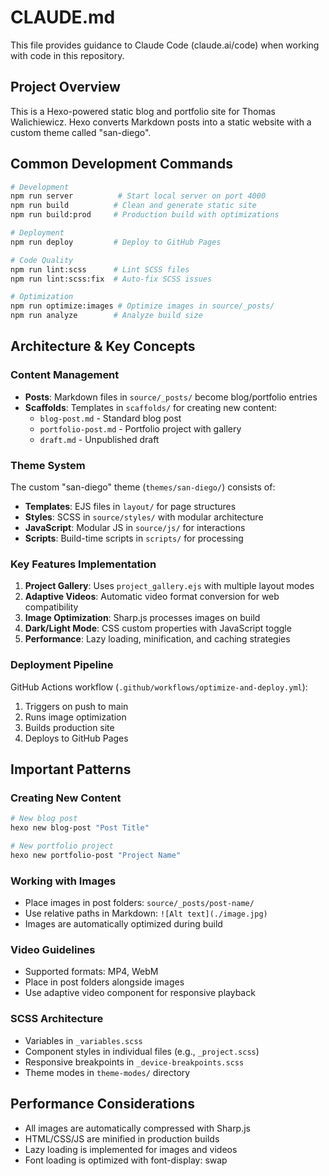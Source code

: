 # CLAUDE.md

This file provides guidance to Claude Code (claude.ai/code) when working with code in this repository.

## Project Overview

This is a Hexo-powered static blog and portfolio site for Thomas Walichiewicz. Hexo converts Markdown posts into a static website with a custom theme called "san-diego".

## Common Development Commands

```bash
# Development
npm run server          # Start local server on port 4000
npm run build          # Clean and generate static site
npm run build:prod     # Production build with optimizations

# Deployment
npm run deploy         # Deploy to GitHub Pages

# Code Quality
npm run lint:scss      # Lint SCSS files
npm run lint:scss:fix  # Auto-fix SCSS issues

# Optimization
npm run optimize:images # Optimize images in source/_posts/
npm run analyze        # Analyze build size
```

## Architecture & Key Concepts

### Content Management
- **Posts**: Markdown files in `source/_posts/` become blog/portfolio entries
- **Scaffolds**: Templates in `scaffolds/` for creating new content:
  - `blog-post.md` - Standard blog post
  - `portfolio-post.md` - Portfolio project with gallery
  - `draft.md` - Unpublished draft

### Theme System
The custom "san-diego" theme (`themes/san-diego/`) consists of:
- **Templates**: EJS files in `layout/` for page structures
- **Styles**: SCSS in `source/styles/` with modular architecture
- **JavaScript**: Modular JS in `source/js/` for interactions
- **Scripts**: Build-time scripts in `scripts/` for processing

### Key Features Implementation
1. **Project Gallery**: Uses `project_gallery.ejs` with multiple layout modes
2. **Adaptive Videos**: Automatic video format conversion for web compatibility
3. **Image Optimization**: Sharp.js processes images on build
4. **Dark/Light Mode**: CSS custom properties with JavaScript toggle
5. **Performance**: Lazy loading, minification, and caching strategies

### Deployment Pipeline
GitHub Actions workflow (`.github/workflows/optimize-and-deploy.yml`):
1. Triggers on push to main
2. Runs image optimization
3. Builds production site
4. Deploys to GitHub Pages

## Important Patterns

### Creating New Content
```bash
# New blog post
hexo new blog-post "Post Title"

# New portfolio project
hexo new portfolio-post "Project Name"
```

### Working with Images
- Place images in post folders: `source/_posts/post-name/`
- Use relative paths in Markdown: `![Alt text](./image.jpg)`
- Images are automatically optimized during build

### Video Guidelines
- Supported formats: MP4, WebM
- Place in post folders alongside images
- Use adaptive video component for responsive playback

### SCSS Architecture
- Variables in `_variables.scss`
- Component styles in individual files (e.g., `_project.scss`)
- Responsive breakpoints in `_device-breakpoints.scss`
- Theme modes in `theme-modes/` directory

## Performance Considerations
- All images are automatically compressed with Sharp.js
- HTML/CSS/JS are minified in production builds
- Lazy loading is implemented for images and videos
- Font loading is optimized with font-display: swap